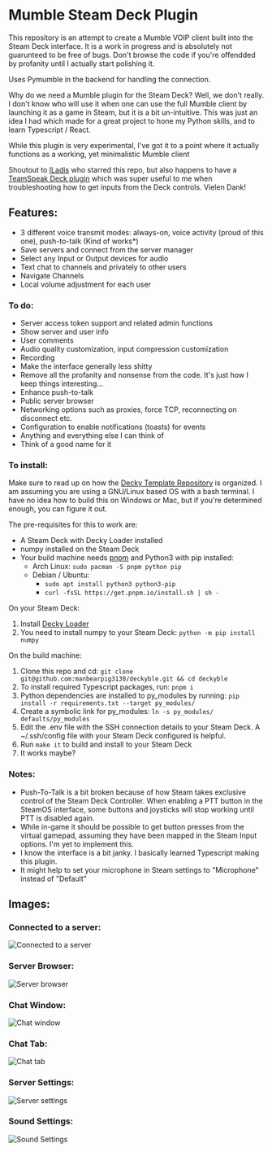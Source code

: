 # Mumble Steam Deck Plugin

This repository is an attempt to create a Mumble VOIP client built into the Steam Deck interface. It is a work in progress and is absolutely not guarunteed to be free of bugs. Don't browse the code if you're offendded by profanity until I actually start polishing it.

Uses Pymumble in the backend for handling the connection.

Why do we need a Mumble plugin for the Steam Deck? 
Well, we don't really. I don't know who will use it when one can use the full Mumble client by launching it as a game in Steam, but it is a bit un-intuitive. 
This was just an idea I had which made for a great project to hone my Python skills, and to learn Typescript / React. 

While this plugin is very experimental, I've got it to a point where it actually functions as a working, yet minimalistic Mumble client

Shoutout to [ILadis](https://github.com/ILadis) who starred this repo, but also happens to have a [TeamSpeak Deck plugin](https://github.com/ILadis/ts3-qs4sd) which was super useful to me when troubleshooting how to get inputs from the Deck controls. Vielen Dank!

## Features:
- 3 different voice transmit modes: always-on, voice activity (proud of this one), push-to-talk (Kind of works*)
- Save servers and connect from the server manager
- Select any Input or Output devices for audio
- Text chat to channels and privately to other users
- Navigate Channels
- Local volume adjustment for each user

### To do:
- Server access token support and related admin functions
- Show server and user info
- User comments
- Audio quality customization, input compression customization
- Recording
- Make the interface generally less shitty
- Remove all the profanity and nonsense from the code. It's just how I keep things interesting...
- Enhance push-to-talk
- Public server browser
- Networking options such as proxies, force TCP, reconnecting on disconnect etc.
- Configuration to enable notifications (toasts) for events
- Anything and everything else I can think of
- Think of a good name for it

### To install:
 Make sure to read up on how the [Decky Template Repository](https://github.com/SteamDeckHomebrew/decky-plugin-template) is organized. 
 I am assuming you are using a GNU/Linux based OS with a bash terminal. I have no idea how to build this on Windows or Mac, but if you're determined enough, you can figure it out.

The pre-requisites for this to work are:
-  A Steam Deck with Decky Loader installed
-  numpy installed on the Steam Deck
-  Your build machine needs [pnpm](https://pnpm.io/installation) and Python3 with pip installed:
    - Arch Linux: `sudo pacman -S pnpm python pip`
    - Debian / Ubuntu:
        - `sudo apt install python3 python3-pip`
        - `curl -fsSL https://get.pnpm.io/install.sh | sh -`

On your Steam Deck:
1. Install [Decky Loader](https://github.com/SteamDeckHomebrew/decky-loader)
2. You need to install numpy to your Steam Deck: `python -m pip install numpy`

On the build machine:
1. Clone this repo and cd: `git clone git@github.com:manbearpig3130/deckyble.git && cd deckyble`
2. To install required Typescript packages, run: `pnpm i`
3. Python dependencies are installed to py_modules by running: `pip install -r requirements.txt --target py_modules/`
4. Create a symbolic link for py_modules: `ln -s py_modules/ defaults/py_modules`
5. Edit the .env file with the SSH connection details to your Steam Deck. A ~/.ssh/config file with your Steam Deck configured is helpful.
6. Run `make it` to build and install to your Steam Deck
7. It works maybe?

### Notes:

* Push-To-Talk is a bit broken because of how Steam takes exclusive control of the Steam Deck Controller. When enabling a PTT button in the SteamOS interface, some buttons and joysticks will stop working until PTT is disabled again.
* While in-game it should be possible to get button presses from the virtual gamepad, assuming they have been mapped in the Steam Input options. I'm yet to implement this.
* I know the interface is a bit janky. I basically learned Typescript making this plugin.
* It might help to set your microphone in Steam settings to "Microphone" instead of "Default"


## Images:

### Connected to a server:
![Connected to a server](img/server.png)

### Server Browser:
![Server browser](img/browser.png)

### Chat Window:
![Chat window](img/chatbox.png)

### Chat Tab:
![Chat tab](img/chat2.png)

### Server Settings:
![Server settings](img/serversettings.png)

### Sound Settings:
![Sound Settings](img/soundsettings.png)
